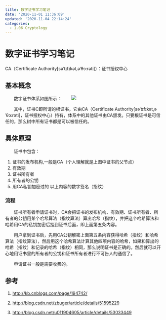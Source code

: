 ```yaml
---
title: 数字证书学习笔记
date: '2020-11-01 11:36:09'
updated: '2020-11-04 22:14:24'
categories:
  - 1.06 Cryptology
---
```

# 数字证书学习笔记

CA（Certificate Authority[səˈtɪfɪkət,əˈθɔ:rəti]）：证书授权中心

## 基本概念

　　数字证书体系如图所示：　　
![](digital_certificate_system.png)

　　其中，证书C即所谓的根证书，它由CA（Certificate Authority[səˈtɪfɪkət,əˈθɔ:rəti]，证书授权中心）持有，体系中的其他证书由CA颁发。只要根证书是可信任的，那么树中所有证书都是可以被信任的。

## 具体原理

　　证书中包含：

1. 证书的发布机构,一般是CA（个人理解就是上图中证书的父节点）
2. 有效期
3. 证书所有者
4. 所有者的公钥
5. 用CA私钥加密过的 以上内容的数字签名（指纹）

### 流程

　　证书所有者申请证书时，CA会把证书的发布机构、有效期、证书所有者、所有者的公钥用某个哈希算法（指纹算法）算出哈希（指纹），并把这个哈希算法和哈希用CA的私钥加密后挂到证书后面，即上面第五条内容。

　　用户拿到证书后，先用CA公钥解密上面第五条内容获得哈希（指纹）和哈希算法（指纹算法），然后用这个哈希算法计算其他四项内容的哈希，如果和算出的哈希（指纹）和记录的哈希（指纹）相同，那么说明证书是正确的。然后就可以开心地用证书里的所有者的公钥和证书所有者进行不可告人的通信了。

　　申请证书一般是需要收费的。

## 参考

1. <http://kb.cnblogs.com/page/194742/>

2. <http://blog.csdn.net/zbuger/article/details/51595229>

3. <http://blog.csdn.net/u011904605/article/details/53033449>
